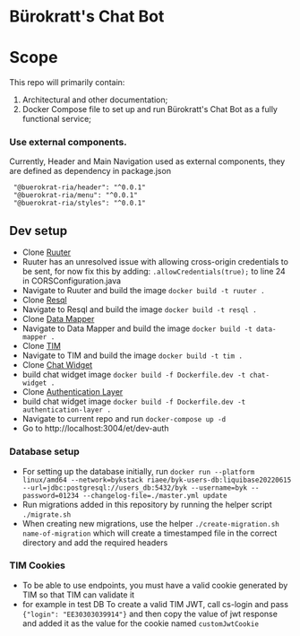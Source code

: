 # Bürokratt's Chat Bot

# Scope

This repo will primarily contain:

1. Architectural and other documentation;
2. Docker Compose file to set up and run Bürokratt's Chat Bot as a fully functional service;

### Use external components.

Currently, Header and Main Navigation used as external components, they are defined as dependency in package.json
```  
 "@buerokrat-ria/header": "^0.0.1"
 "@buerokrat-ria/menu": "^0.0.1"
 "@buerokrat-ria/styles": "^0.0.1"
```

## Dev setup

- Clone [Ruuter](https://github.com/buerokratt/Ruuter)
- Ruuter has an unresolved issue with allowing cross-origin credentials to be sent, for now fix this by adding:
  `.allowCredentials(true);` to line 24 in CORSConfiguration.java
- Navigate to Ruuter and build the image `docker build -t ruuter .`
- Clone [Resql](https://github.com/buerokratt/Resql)
- Navigate to Resql and build the image `docker build -t resql .`
- Clone [Data Mapper](https://github.com/buerokratt/DataMapper)
- Navigate to Data Mapper and build the image `docker build -t data-mapper .`
- Clone [TIM](https://github.com/buerokratt/TIM)
- Navigate to TIM and build the image `docker build -t tim .`
- Clone [Chat Widget](https://github.com/buerokratt/Chat-Widget)
- build chat widget image `docker build -f Dockerfile.dev -t chat-widget .`
- Clone [Authentication Layer](https://github.com/buerokratt/Authentication-layer)
- build chat widget image `docker build -f Dockerfile.dev -t authentication-layer .`
- Navigate to current repo and run `docker-compose up -d`
- Go to http://localhost:3004/et/dev-auth

### Database setup

- For setting up the database initially, run
  `docker run --platform linux/amd64 --network=bykstack riaee/byk-users-db:liquibase20220615 --url=jdbc:postgresql://users_db:5432/byk --username=byk --password=01234 --changelog-file=./master.yml update`
- Run migrations added in this repository by running the helper script `./migrate.sh`
- When creating new migrations, use the helper `./create-migration.sh name-of-migration` which will create a timestamped file in the correct directory and add the required headers

### TIM Cookies

- To be able to use endpoints, you must have a valid cookie generated by TIM so that TIM can validate it
- for example in test DB To create a valid TIM JWT, call cs-login and pass `{"login": "EE30303039914"}` and then copy the value of jwt response and added it as the value for the cookie named `customJwtCookie`
